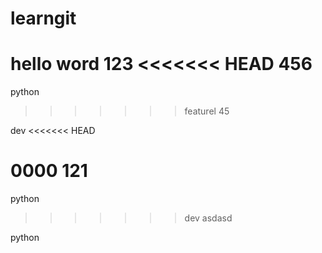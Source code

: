 # learngit
hello word
123
<<<<<<< HEAD
456
=======
python
>>>>>>> featurel
45

dev
<<<<<<< HEAD



0000
121
=======
python
>>>>>>> dev
asdasd

python


